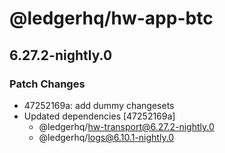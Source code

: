 # @ledgerhq/hw-app-btc

## 6.27.2-nightly.0

### Patch Changes

- 47252169a: add dummy changesets
- Updated dependencies [47252169a]
  - @ledgerhq/hw-transport@6.27.2-nightly.0
  - @ledgerhq/logs@6.10.1-nightly.0
